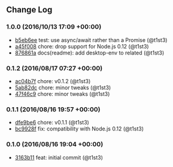 ## Change Log

### 1.0.0 (2016/10/13 17:09 +00:00)
- [b5eb6ee](https://github.com/t1st3/is-kde/commit/b5eb6ee18804af94bc62220c9adce8358f87d606) test: use async/await rather than a Promise (@t1st3)
- [a45f008](https://github.com/t1st3/is-kde/commit/a45f0083c608d903dc06ab32215c15ef7500bd35) chore: drop support for Node.js 0.12 (@t1st3)
- [876861a](https://github.com/t1st3/is-kde/commit/876861aee262f94fdbd8e2af7a099a163184a9eb) docs(readme): add desktop-env to related (@t1st3)

### 0.1.2 (2016/08/17 07:27 +00:00)
- [ac04b7f](https://github.com/t1st3/is-kde/commit/ac04b7f7e45688a3a551f868467efdac51039cda) chore: v0.1.2 (@t1st3)
- [5ab82dc](https://github.com/t1st3/is-kde/commit/5ab82dc06d03781d7c1dce97234f65674a14a389) chore: minor tweaks (@t1st3)
- [47f46c9](https://github.com/t1st3/is-kde/commit/47f46c9b3cffdbe6ae2638cee71aec8e8739fd1c) chore: minor tweaks (@t1st3)

### 0.1.1 (2016/08/16 19:57 +00:00)
- [dfe9be6](https://github.com/t1st3/is-kde/commit/dfe9be618ba5643526bcc240506e18b4d864c920) chore: v0.1.1 (@t1st3)
- [bc9928f](https://github.com/t1st3/is-kde/commit/bc9928fd10694abb84d548bb4a75ab3fccd74042) fix: compatibility with Node.js 0.12 (@t1st3)

### 0.1.0 (2016/08/16 19:04 +00:00)
- [3163b11](https://github.com/t1st3/is-kde/commit/3163b116fa414a445c60c3e04d1abaa27feae877) feat: initial commit (@t1st3)
